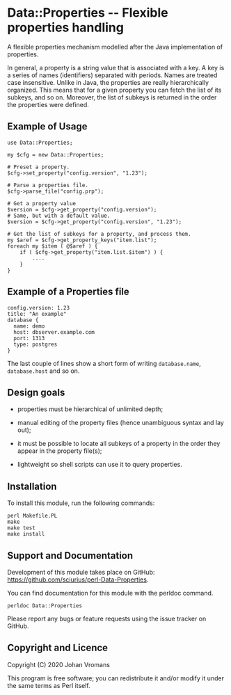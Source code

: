 # Data::Properties -- Flexible properties handling

A flexible properties mechanism modelled after the Java implementation
of properties.

In general, a property is a string value that is associated with a
key. A key is a series of names (identifiers) separated with periods.
Names are treated case insensitive. Unlike in Java, the properties are
really hierarchically organized. This means that for a given property
you can fetch the list of its subkeys, and so on. Moreover, the list
of subkeys is returned in the order the properties were defined.

## Example of Usage

    use Data::Properties;

    my $cfg = new Data::Properties;

    # Preset a property.
    $cfg->set_property("config.version", "1.23");

    # Parse a properties file.
    $cfg->parse_file("config.prp");

    # Get a property value
    $version = $cfg->get_property("config.version");
    # Same, but with a default value.
    $version = $cfg->get_property("config.version", "1.23");

    # Get the list of subkeys for a property, and process them.
    my $aref = $cfg->get_property_keys("item.list");
    foreach my $item ( @$aref ) {
        if ( $cfg->get_property("item.list.$item") ) {
            ....
        }
    }

## Example of a Properties file

    config.version: 1.23
	title: "An example"
	database {
	  name: demo
	  host: dbserver.example.com
	  port: 1313
	  type: postgres
    }

The last couple of lines show a short form of writing `database.name`,
`database.host` and so on.

## Design goals

* properties must be hierarchical of unlimited depth;

* manual editing of the property files (hence unambiguous syntax and
  lay out);

* it must be possible to locate all subkeys of a property in the order
  they appear in the property file(s);

* lightweight so shell scripts can use it to query properties.

## Installation

To install this module, run the following commands:

	perl Makefile.PL
	make
	make test
	make install

## Support and Documentation

Development of this module takes place on GitHub:
https://github.com/sciurius/perl-Data-Properties.

You can find documentation for this module with the perldoc command.

    perldoc Data::Properties

Please report any bugs or feature requests using the issue tracker on
GitHub.

## Copyright and Licence

Copyright (C) 2020 Johan Vromans

This program is free software; you can redistribute it and/or modify it
under the same terms as Perl itself.

